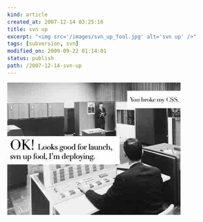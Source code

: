```yaml
---
kind: article
created_at: 2007-12-14 03:25:16
title: svn up
excerpt: "<img src='/images/svn_up_fool.jpg' alt='svn up' />"
tags: [subversion, svn]
modified_on: 2009-09-22 01:14:01
status: publish 
path: /2007-12-14-svn-up
---
```


<img src='/images/svn_up_fool.jpg' alt='svn up' />